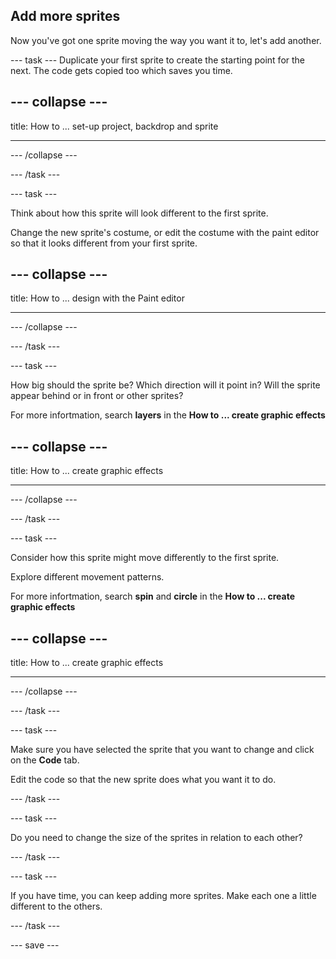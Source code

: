 ## Add more sprites
Now you've got one sprite moving the way you want it to, let's add another. 

--- task ---
Duplicate your first sprite to create the starting point for the next. The code gets copied too which saves you time.

--- collapse ---
---

title: How to ... set-up project, backdrop and sprite

---
--- /collapse ---


--- /task ---

--- task ---

Think about how this sprite will look different to the first sprite. 

Change the new sprite's costume, or edit the costume with the paint editor so that it looks different from your first sprite. 

--- collapse ---
---

title: How to ... design with the Paint editor

---
--- /collapse ---


--- /task ---


--- task ---

How big should the sprite be? 
Which direction will it point in?
Will the sprite appear behind or in front or other sprites?

For more infortmation, search **layers** in the **How to ... create graphic effects**

--- collapse ---
---

title: How to ... create graphic effects

---
--- /collapse ---

--- /task ---

--- task ---

Consider how this sprite might move differently to the first sprite. 

Explore different movement patterns.

For more infortmation, search **spin** and **circle** in the **How to ... create graphic effects**

--- collapse ---
---

title: How to ... create graphic effects

---
--- /collapse ---

--- /task ---

--- task ---

Make sure you have selected the sprite that you want to change and click on the **Code** tab.

Edit the code so that the new sprite does what you want it to do.

--- /task ---

--- task ---

Do you need to change the size of the sprites in relation to each other?

--- /task ---

--- task ---

If you have time, you can keep adding more sprites. Make each one a little different to the others. 

--- /task ---

--- save ---
